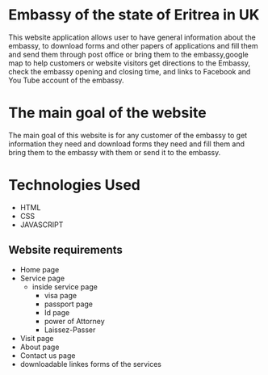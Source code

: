 # Embassy of the state of Eritrea in UK

This website application allows user to have general information about the embassy, to download  forms and other papers of applications and fill them and send them through post office or bring them to the embassy,google map to help customers or website visitors get directions to the Embassy, check the embassy opening and closing time, and links to Facebook and You Tube account of the embassy. 

# The main goal of the website

The main goal of this website is for any customer of the embassy to get information they need and download  forms they need and fill them and bring them to the embassy with them or send it to the embassy.

# Technologies Used
- HTML
- CSS
- JAVASCRIPT


## Website requirements
        
- Home page
- Service page 
   - inside service page
     - visa page
     - passport page
     - Id page
     - power of Attorney
     - Laissez-Passer
- Visit page
- About page 
- Contact us page
- downloadable linkes forms of the services





  
